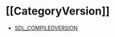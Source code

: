 # [[CategoryVersion]]

<!-- BEGIN CATEGORY LIST -->
- [SDL_COMPILEDVERSION](SDL_COMPILEDVERSION)
<!-- END CATEGORY LIST -->

